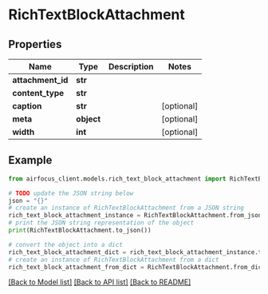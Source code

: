 # RichTextBlockAttachment


## Properties

Name | Type | Description | Notes
------------ | ------------- | ------------- | -------------
**attachment_id** | **str** |  | 
**content_type** | **str** |  | 
**caption** | **str** |  | [optional] 
**meta** | **object** |  | [optional] 
**width** | **int** |  | [optional] 

## Example

```python
from airfocus_client.models.rich_text_block_attachment import RichTextBlockAttachment

# TODO update the JSON string below
json = "{}"
# create an instance of RichTextBlockAttachment from a JSON string
rich_text_block_attachment_instance = RichTextBlockAttachment.from_json(json)
# print the JSON string representation of the object
print(RichTextBlockAttachment.to_json())

# convert the object into a dict
rich_text_block_attachment_dict = rich_text_block_attachment_instance.to_dict()
# create an instance of RichTextBlockAttachment from a dict
rich_text_block_attachment_from_dict = RichTextBlockAttachment.from_dict(rich_text_block_attachment_dict)
```
[[Back to Model list]](../README.md#documentation-for-models) [[Back to API list]](../README.md#documentation-for-api-endpoints) [[Back to README]](../README.md)


